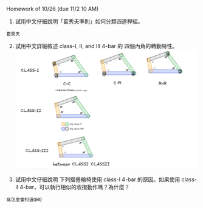Homework of 10/26 (due 11/2 10 AM)

1. 試用中文仔細說明「葛秀夫準則」如何分類四連桿組。
```
葛秀夫
```
2. 試用中文詳細敘述 class-I, II, and III 4-bar 的 四個內角的轉動特性。
![image.png|425](https://raw.githubusercontent.com/Ash0645/image_remote/main/202311011609272.png)

3. 試用中文仔細說明 下列摺疊輪椅使用 class-I 4-bar 的原因。如果使用 class-II 4-bar，可以執行相似的收摺動作嗎？為什麼？
```
窩怎麼會知道QWQ
```

